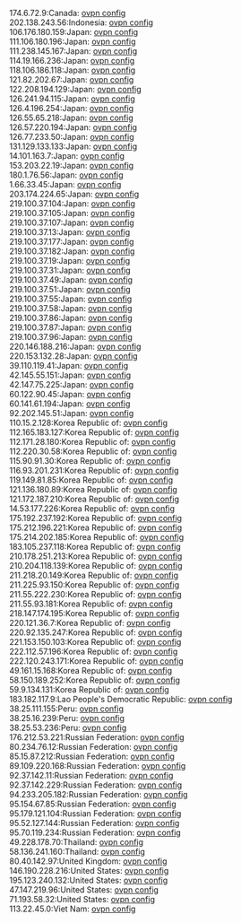 174.6.72.9:Canada: [ovpn config](vpn/174_6_72_9.ovpn)  
202.138.243.56:Indonesia: [ovpn config](vpn/202_138_243_56.ovpn)  
106.176.180.159:Japan: [ovpn config](vpn/106_176_180_159.ovpn)  
111.106.180.196:Japan: [ovpn config](vpn/111_106_180_196.ovpn)  
111.238.145.167:Japan: [ovpn config](vpn/111_238_145_167.ovpn)  
114.19.166.236:Japan: [ovpn config](vpn/114_19_166_236.ovpn)  
118.106.186.118:Japan: [ovpn config](vpn/118_106_186_118.ovpn)  
121.82.202.67:Japan: [ovpn config](vpn/121_82_202_67.ovpn)  
122.208.194.129:Japan: [ovpn config](vpn/122_208_194_129.ovpn)  
126.241.94.115:Japan: [ovpn config](vpn/126_241_94_115.ovpn)  
126.4.196.254:Japan: [ovpn config](vpn/126_4_196_254.ovpn)  
126.55.65.218:Japan: [ovpn config](vpn/126_55_65_218.ovpn)  
126.57.220.194:Japan: [ovpn config](vpn/126_57_220_194.ovpn)  
126.77.233.50:Japan: [ovpn config](vpn/126_77_233_50.ovpn)  
131.129.133.133:Japan: [ovpn config](vpn/131_129_133_133.ovpn)  
14.101.163.7:Japan: [ovpn config](vpn/14_101_163_7.ovpn)  
153.203.22.19:Japan: [ovpn config](vpn/153_203_22_19.ovpn)  
180.1.76.56:Japan: [ovpn config](vpn/180_1_76_56.ovpn)  
1.66.33.45:Japan: [ovpn config](vpn/1_66_33_45.ovpn)  
203.174.224.65:Japan: [ovpn config](vpn/203_174_224_65.ovpn)  
219.100.37.104:Japan: [ovpn config](vpn/219_100_37_104.ovpn)  
219.100.37.105:Japan: [ovpn config](vpn/219_100_37_105.ovpn)  
219.100.37.107:Japan: [ovpn config](vpn/219_100_37_107.ovpn)  
219.100.37.13:Japan: [ovpn config](vpn/219_100_37_13.ovpn)  
219.100.37.177:Japan: [ovpn config](vpn/219_100_37_177.ovpn)  
219.100.37.182:Japan: [ovpn config](vpn/219_100_37_182.ovpn)  
219.100.37.19:Japan: [ovpn config](vpn/219_100_37_19.ovpn)  
219.100.37.31:Japan: [ovpn config](vpn/219_100_37_31.ovpn)  
219.100.37.49:Japan: [ovpn config](vpn/219_100_37_49.ovpn)  
219.100.37.51:Japan: [ovpn config](vpn/219_100_37_51.ovpn)  
219.100.37.55:Japan: [ovpn config](vpn/219_100_37_55.ovpn)  
219.100.37.58:Japan: [ovpn config](vpn/219_100_37_58.ovpn)  
219.100.37.86:Japan: [ovpn config](vpn/219_100_37_86.ovpn)  
219.100.37.87:Japan: [ovpn config](vpn/219_100_37_87.ovpn)  
219.100.37.96:Japan: [ovpn config](vpn/219_100_37_96.ovpn)  
220.146.188.216:Japan: [ovpn config](vpn/220_146_188_216.ovpn)  
220.153.132.28:Japan: [ovpn config](vpn/220_153_132_28.ovpn)  
39.110.119.41:Japan: [ovpn config](vpn/39_110_119_41.ovpn)  
42.145.55.151:Japan: [ovpn config](vpn/42_145_55_151.ovpn)  
42.147.75.225:Japan: [ovpn config](vpn/42_147_75_225.ovpn)  
60.122.90.45:Japan: [ovpn config](vpn/60_122_90_45.ovpn)  
60.141.61.194:Japan: [ovpn config](vpn/60_141_61_194.ovpn)  
92.202.145.51:Japan: [ovpn config](vpn/92_202_145_51.ovpn)  
110.15.2.128:Korea Republic of: [ovpn config](vpn/110_15_2_128.ovpn)  
112.165.183.127:Korea Republic of: [ovpn config](vpn/112_165_183_127.ovpn)  
112.171.28.180:Korea Republic of: [ovpn config](vpn/112_171_28_180.ovpn)  
112.220.30.58:Korea Republic of: [ovpn config](vpn/112_220_30_58.ovpn)  
115.90.91.30:Korea Republic of: [ovpn config](vpn/115_90_91_30.ovpn)  
116.93.201.231:Korea Republic of: [ovpn config](vpn/116_93_201_231.ovpn)  
119.149.81.85:Korea Republic of: [ovpn config](vpn/119_149_81_85.ovpn)  
121.136.180.89:Korea Republic of: [ovpn config](vpn/121_136_180_89.ovpn)  
121.172.187.210:Korea Republic of: [ovpn config](vpn/121_172_187_210.ovpn)  
14.53.177.226:Korea Republic of: [ovpn config](vpn/14_53_177_226.ovpn)  
175.192.237.192:Korea Republic of: [ovpn config](vpn/175_192_237_192.ovpn)  
175.212.196.221:Korea Republic of: [ovpn config](vpn/175_212_196_221.ovpn)  
175.214.202.185:Korea Republic of: [ovpn config](vpn/175_214_202_185.ovpn)  
183.105.237.118:Korea Republic of: [ovpn config](vpn/183_105_237_118.ovpn)  
210.178.251.213:Korea Republic of: [ovpn config](vpn/210_178_251_213.ovpn)  
210.204.118.139:Korea Republic of: [ovpn config](vpn/210_204_118_139.ovpn)  
211.218.20.149:Korea Republic of: [ovpn config](vpn/211_218_20_149.ovpn)  
211.225.93.150:Korea Republic of: [ovpn config](vpn/211_225_93_150.ovpn)  
211.55.222.230:Korea Republic of: [ovpn config](vpn/211_55_222_230.ovpn)  
211.55.93.181:Korea Republic of: [ovpn config](vpn/211_55_93_181.ovpn)  
218.147.174.195:Korea Republic of: [ovpn config](vpn/218_147_174_195.ovpn)  
220.121.36.7:Korea Republic of: [ovpn config](vpn/220_121_36_7.ovpn)  
220.92.135.247:Korea Republic of: [ovpn config](vpn/220_92_135_247.ovpn)  
221.153.150.103:Korea Republic of: [ovpn config](vpn/221_153_150_103.ovpn)  
222.112.57.196:Korea Republic of: [ovpn config](vpn/222_112_57_196.ovpn)  
222.120.243.171:Korea Republic of: [ovpn config](vpn/222_120_243_171.ovpn)  
49.161.15.168:Korea Republic of: [ovpn config](vpn/49_161_15_168.ovpn)  
58.150.189.252:Korea Republic of: [ovpn config](vpn/58_150_189_252.ovpn)  
59.9.134.131:Korea Republic of: [ovpn config](vpn/59_9_134_131.ovpn)  
183.182.117.9:Lao People's Democratic Republic: [ovpn config](vpn/183_182_117_9.ovpn)  
38.25.111.155:Peru: [ovpn config](vpn/38_25_111_155.ovpn)  
38.25.16.239:Peru: [ovpn config](vpn/38_25_16_239.ovpn)  
38.25.53.236:Peru: [ovpn config](vpn/38_25_53_236.ovpn)  
176.212.53.221:Russian Federation: [ovpn config](vpn/176_212_53_221.ovpn)  
80.234.76.12:Russian Federation: [ovpn config](vpn/80_234_76_12.ovpn)  
85.15.87.212:Russian Federation: [ovpn config](vpn/85_15_87_212.ovpn)  
89.109.220.168:Russian Federation: [ovpn config](vpn/89_109_220_168.ovpn)  
92.37.142.11:Russian Federation: [ovpn config](vpn/92_37_142_11.ovpn)  
92.37.142.229:Russian Federation: [ovpn config](vpn/92_37_142_229.ovpn)  
94.233.205.182:Russian Federation: [ovpn config](vpn/94_233_205_182.ovpn)  
95.154.67.85:Russian Federation: [ovpn config](vpn/95_154_67_85.ovpn)  
95.179.121.104:Russian Federation: [ovpn config](vpn/95_179_121_104.ovpn)  
95.52.127.144:Russian Federation: [ovpn config](vpn/95_52_127_144.ovpn)  
95.70.119.234:Russian Federation: [ovpn config](vpn/95_70_119_234.ovpn)  
49.228.178.70:Thailand: [ovpn config](vpn/49_228_178_70.ovpn)  
58.136.241.160:Thailand: [ovpn config](vpn/58_136_241_160.ovpn)  
80.40.142.97:United Kingdom: [ovpn config](vpn/80_40_142_97.ovpn)  
146.190.228.216:United States: [ovpn config](vpn/146_190_228_216.ovpn)  
195.123.240.132:United States: [ovpn config](vpn/195_123_240_132.ovpn)  
47.147.219.96:United States: [ovpn config](vpn/47_147_219_96.ovpn)  
71.193.58.32:United States: [ovpn config](vpn/71_193_58_32.ovpn)  
113.22.45.0:Viet Nam: [ovpn config](vpn/113_22_45_0.ovpn)  
